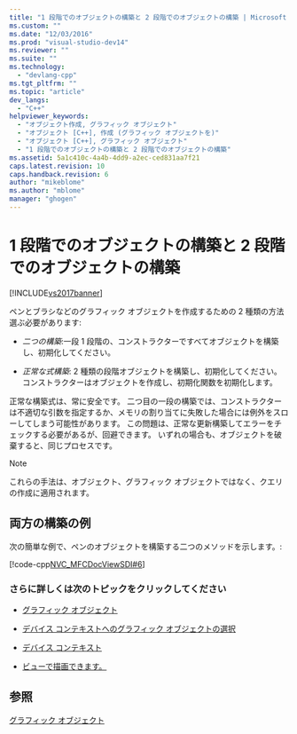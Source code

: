 ```yaml
---
title: "1 段階でのオブジェクトの構築と 2 段階でのオブジェクトの構築 | Microsoft Docs"
ms.custom: ""
ms.date: "12/03/2016"
ms.prod: "visual-studio-dev14"
ms.reviewer: ""
ms.suite: ""
ms.technology: 
  - "devlang-cpp"
ms.tgt_pltfrm: ""
ms.topic: "article"
dev_langs: 
  - "C++"
helpviewer_keywords: 
  - "オブジェクト作成, グラフィック オブジェクト"
  - "オブジェクト [C++], 作成 (グラフィック オブジェクトを)"
  - "オブジェクト [C++], グラフィック オブジェクト"
  - "1 段階でのオブジェクトの構築と 2 段階でのオブジェクトの構築"
ms.assetid: 5a1c410c-4a4b-4dd9-a2ec-ced831aa7f21
caps.latest.revision: 10
caps.handback.revision: 6
author: "mikeblome"
ms.author: "mblome"
manager: "ghogen"
---
```

# 1 段階でのオブジェクトの構築と 2 段階でのオブジェクトの構築
[!INCLUDE[vs2017banner](../assembler/inline/includes/vs2017banner.md)]

ペンとブラシなどのグラフィック オブジェクトを作成するための 2 種類の方法選ぶ必要があります:  
  
-   *二つの構築*:一段 1 段階の、コンストラクターですべてオブジェクトを構築し、初期化してください。  
  
-   *正常な式構築*: 2 種類の段階オブジェクトを構築し、初期化してください。  コンストラクターはオブジェクトを作成し、初期化関数を初期化します。  
  
 正常な構築式は、常に安全です。  二つ目の一段の構築では、コンストラクターは不適切な引数を指定するか、メモリの割り当てに失敗した場合には例外をスローしてしまう可能性があります。  この問題は、正常な更新構築してエラーをチェックする必要があるが、回避できます。  いずれの場合も、オブジェクトを破棄すると、同じプロセスです。  
  
> [!NOTE]
>  これらの手法は、オブジェクト、グラフィック オブジェクトではなく、クエリの作成に適用されます。  
  
## 両方の構築の例  
 次の簡単な例で、ペンのオブジェクトを構築する二つのメソッドを示します。:  
  
 [!code-cpp[NVC_MFCDocViewSDI#6](../mfc/codesnippet/CPP/one-stage-and-two-stage-construction-of-objects_1.cpp)]  
  
### さらに詳しくは次のトピックをクリックしてください  
  
-   [グラフィック オブジェクト](../mfc/graphic-objects.md)  
  
-   [デバイス コンテキストへのグラフィック オブジェクトの選択](../mfc/selecting-a-graphic-object-into-a-device-context.md)  
  
-   [デバイス コンテキスト](../Topic/Device%20Contexts.md)  
  
-   [ビューで描画できます。](../mfc/drawing-in-a-view.md)  
  
## 参照  
 [グラフィック オブジェクト](../mfc/graphic-objects.md)
